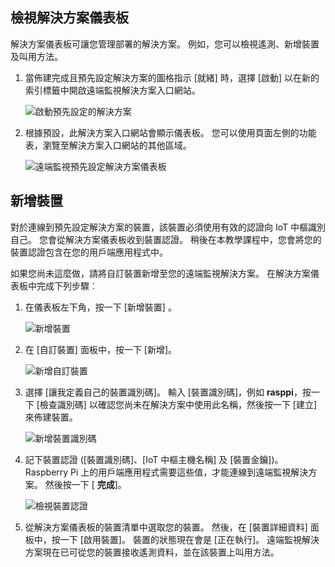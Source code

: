 ## <a name="view-the-solution-dashboard"></a>檢視解決方案儀表板

解決方案儀表板可讓您管理部署的解決方案。 例如，您可以檢視遙測、新增裝置及叫用方法。

1. 當佈建完成且預先設定解決方案的圖格指示 [就緒] 時，選擇 [啟動] 以在新的索引標籤中開啟遠端監視解決方案入口網站。

    ![啟動預先設定的解決方案][img-launch-solution]

1. 根據預設，此解決方案入口網站會顯示儀表板。 您可以使用頁面左側的功能表，瀏覽至解決方案入口網站的其他區域。

    ![遠端監視預先設定解決方案儀表板][img-menu]

## <a name="add-a-device"></a>新增裝置

對於連線到預先設定解決方案的裝置，該裝置必須使用有效的認證向 IoT 中樞識別自己。 您會從解決方案儀表板收到裝置認證。 稍後在本教學課程中，您會將您的裝置認證包含在您的用戶端應用程式中。

如果您尚未這麼做，請將自訂裝置新增至您的遠端監視解決方案。 在解決方案儀表板中完成下列步驟︰

1. 在儀表板左下角，按一下 [新增裝置] 。

   ![新增裝置][1]

1. 在 [自訂裝置] 面板中，按一下 [新增]。

   ![新增自訂裝置][2]

1. 選擇 [讓我定義自己的裝置識別碼]。 輸入 [裝置識別碼]，例如 **rasppi**，按一下 [檢查識別碼] 以確認您尚未在解決方案中使用此名稱，然後按一下 [建立] 來佈建裝置。

   ![新增裝置識別碼][3]

1. 記下裝置認證 ([裝置識別碼]、[IoT 中樞主機名稱] 及 [裝置金鑰])。 Raspberry Pi 上的用戶端應用程式需要這些值，才能連線到遠端監視解決方案。 然後按一下 [ **完成**]。

    ![檢視裝置認證][4]

1. 從解決方案儀表板的裝置清單中選取您的裝置。 然後，在 [裝置詳細資料] 面板中，按一下 [啟用裝置]。 裝置的狀態現在會是 [正在執行]。 遠端監視解決方案現在已可從您的裝置接收遙測資料，並在該裝置上叫用方法。

[img-launch-solution]: media/iot-suite-v1-raspberry-pi-kit-view-solution/launch.png
[img-menu]: media/iot-suite-v1-raspberry-pi-kit-view-solution/menu.png
[1]: media/iot-suite-v1-raspberry-pi-kit-view-solution/suite0.png
[2]: media/iot-suite-v1-raspberry-pi-kit-view-solution/suite1.png
[3]: media/iot-suite-v1-raspberry-pi-kit-view-solution/suite2.png
[4]: media/iot-suite-v1-raspberry-pi-kit-view-solution/suite3.png